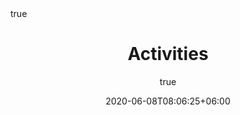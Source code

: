 ---
title: "Activities"
date: 2020-06-08T08:06:25+06:00
description: Various Activities that You can Experience in Sri Lanka
menu:
  sidebar:
    name: Activities
    identifier: activities
    weight: 10
author:
  name: Dinuka Nuwan
  image: /images/author/jessica.png
math: true
---